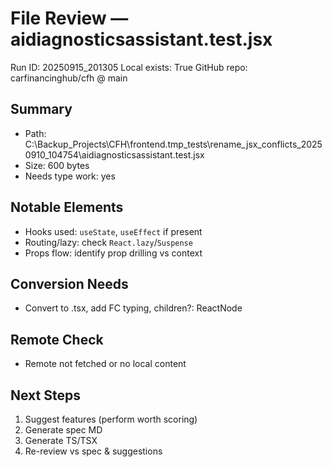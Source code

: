 # File Review — aidiagnosticsassistant.test.jsx
Run ID: 20250915_201305
Local exists: True
GitHub repo: carfinancinghub/cfh @ main

## Summary
- Path: C:\Backup_Projects\CFH\frontend\.tmp_tests\rename_jsx_conflicts_20250910_104754\aidiagnosticsassistant.test.jsx
- Size: 600 bytes
- Needs type work: yes

## Notable Elements
- Hooks used: `useState`, `useEffect` if present
- Routing/lazy: check `React.lazy`/`Suspense`
- Props flow: identify prop drilling vs context

## Conversion Needs
- Convert to .tsx, add FC<Props> typing, children?: ReactNode

## Remote Check
- Remote not fetched or no local content

## Next Steps
1) Suggest features (perform worth scoring)
2) Generate spec MD
3) Generate TS/TSX
4) Re-review vs spec & suggestions